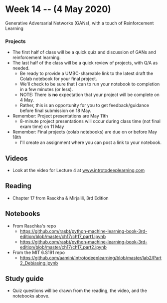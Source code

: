
# Week 14 -- (4 May 2020)

Generative Adversarial Networks (GANs), with a touch of Reinforcement Learning

### Projects

* The first half of class will be a quick quiz and discussion of GANs and reinforcement learning.
* The last half of the class will be a quick review of projects, with Q/A as needed.
    * Be ready to provide a UMBC-shareable link to the latest draft the Colab notebook for your final project.
    * We'll check to be sure that I can to run your notebook to completion in a few minutes (or less).
    * NOTE: There is **no** expectation that your project will be complete on 4 May.
    * Rather, this is an opportunity for you to get feedback/guidance before final submission on 18 May.
* Remember: Project presentations are May 11th
    * 8-minute project presentations will occur during class time (not final exam time) on 11 May
* Remember: Final projects (colab notebooks) are due on or before May 18th
    * I'll create an assignment where you can post a link to your notebook.

## Videos

* Look at the video for Lecture 4 at www.introtodeeplearning.com

## Reading

* Chapter 17 from Rasckha & Mirjalili, 3rd Edition

## Notebooks

* From Raschka's repo
    * https://github.com/rasbt/python-machine-learning-book-3rd-edition/blob/master/ch17/ch17_part1.ipynb
    * https://github.com/rasbt/python-machine-learning-book-3rd-edition/blob/master/ch17/ch17_part2.ipynb
* From the MIT 6.S191 repo
    * https://github.com/aamini/introtodeeplearning/blob/master/lab2/Part2_Debiasing.ipynb

## Study guide

* Quiz questions will be drawn from the reading, the video, and the notebooks above.
